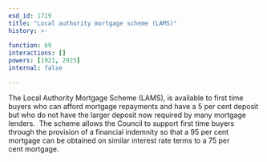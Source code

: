 ```yaml
---
esd_id: 1719
title: "Local authority mortgage scheme (LAMS)"
history: >-
  
function: 69
interactions: []
powers: [1921, 2925]
internal: false

---
```


The Local Authority Mortgage Scheme (LAMS), is available to first time buyers who can afford mortgage repayments and have a 5 per cent deposit but who do not have the larger deposit now required by many mortgage lenders.  The scheme allows the Council to support first time buyers through the provision of a financial indemnity so that a 95 per cent mortgage can be obtained on similar interest rate terms to a 75 per cent mortgage.

